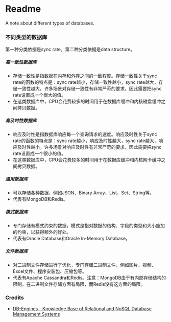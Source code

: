 # Readme
A note about different types of databases.

### 不同类型的数据库

第一种分类依据是sync rate。第二种分类依据是data structure。

##### 高一致性数据库
- 存储一致性是指数据在内存和外存之间的一致程度。存储一致性关于sync rate的函数的特点是：sync rate越小，存储一致性越小，sync rate越大，存储一致性越大。许多场景对存储一致性有非常严苛的要求，因此需要把sync rate设置成一个很大的值。
- 在这类数据库中，CPU会花费较多的时间用于在数据库缓冲和内核磁盘缓冲之间拷贝数据。

##### 高及时性数据库
- 响应及时性是指数据库响应每一个查询请求的速度。响应及时性关于sync rate的函数的特点是：sync rate越小，响应及时性越大，sync rate越大，响应及时性越小。许多场景对响应及时性有非常严苛的要求，因此需要把sync rate设置成一个很小的值。
- 在这类数据库中，CPU会花费较多的时间用于在数据库缓冲和内核网卡缓冲之间拷贝数据。

##### 通用数据库
- 可以存储各种数据，例如JSON、Binary Array、List、Set、String等。
- 代表有MongoDB和Redis。

##### 模式数据库
- 专门存储有模式约束的数据，模式是指对数据的结构、字段的类型和大小施加的约束，以获得额外的好处。
- 代表有Oracle Database和Oracle In-Memory Database。

##### 文件数据库
- 对二进制文件存储进行了优化，专门存储二进制文件，例如图片、视频、Excel文件、程序安装包、压缩包等。
- 代表有Apache Cassandra和Redis。注意：MongoDB由于有内部存储结构的限制，在二进制文件存储方面有局限，而Redis没有这方面的局限。

### Credits
- [DB-Engines - Knowledge Base of Relational and NoSQL Database Management Systems](https://db-engines.com/)
